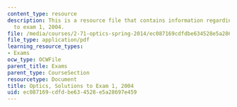 ```yaml
---
content_type: resource
description: This is a resource file that contains information regarding optics solutions
  to exam 1, 2004.
file: /media/courses/2-71-optics-spring-2014/ec087169cdfdbe634528e5a28697e459_MIT2_71S14_f04_quiz1_sols.pdf
file_type: application/pdf
learning_resource_types:
- Exams
ocw_type: OCWFile
parent_title: Exams
parent_type: CourseSection
resourcetype: Document
title: Optics, Solutions to Exam 1, 2004
uid: ec087169-cdfd-be63-4528-e5a28697e459
---
```

